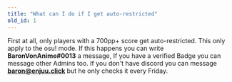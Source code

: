 ```yaml
---
title: "What can I do if I get auto-restricted"
old_id: 1
---
```

First at all, only players with a 700pp+ score get auto-restricted. This only apply to the osu! mode. If this happens you can write **BaronVonAnime#0013** a message, If you have a verified Badge you can message other Admins too. If you don't have discord you can message **baron@enjuu.click** but he only checks it every Friday.
